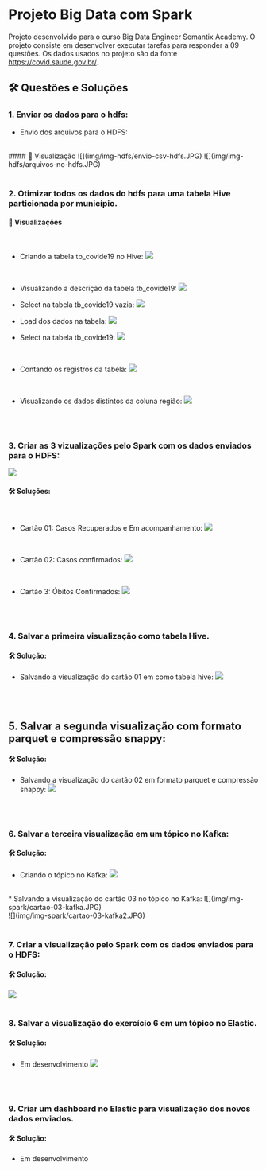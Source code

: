 # Projeto Big Data com Spark

Projeto desenvolvido para o curso Big Data Engineer Semantix Academy. O projeto consiste em desenvolver executar tarefas para responder a 09 questões. Os dados usados no projeto são da fonte https://covid.saude.gov.br/. 
</br>

## 🛠️ Questões e Soluções

### 1. Enviar os dados para o hdfs:

* Envio dos arquivos para o HDFS:
</br>
#### 📌 Visualização
![](img/img-hdfs/envio-csv-hdfs.JPG)
![](img/img-hdfs/arquivos-no-hdfs.JPG)
</br>
</br>

### 2. Otimizar todos os dados do hdfs para uma tabela Hive particionada por município.

#### 📌 Visualizações
</br>

* Criando a tabela tb_covide19 no Hive:
![](img/img-hive/criando_tab_hive.JPG)
</br>

* Visualizando a descrição da tabela tb_covide19:
![](img/img-hive/desc_tabela_hive.JPG)

* Select na tabela tb_covide19 vazia:
![](img/img-hive/select_tb_vazia.JPG)

* Load dos dados na tabela:
![](img/img-hive/load-tab-hive.JPG)

* Select na tabela tb_covide19:
![](img/img-hive/select_tb_com_dados.JPG)
</br>

* Contando os registros da tabela:
![](img/img-hive/select_qtd_reg_tb.JPG)
</br>

* Visualizando os dados distintos da coluna região:
![](img/img-hive/select_regiao.JPG)
</br>
</br>

### 3. Criar as 3 vizualizações pelo Spark com os dados enviados para o HDFS:

![](img/img-div/carta.JPG)

#### 🛠️ Soluções:
</br>

* Cartão 01: Casos Recuperados e Em acompanhamento:
![](img/img-spark/cartao-01.JPG)
</br>

* Cartão 02: Casos confirmados:
![](img/img-spark/cartao-02.JPG)
</br>

* Cartão 3: Óbitos Confirmados:
![](img/img-spark/cartao-03.JPG)
</br>
</br>

### 4. Salvar a primeira visualização como tabela Hive.

#### 🛠️ Solução:

* Salvando a visualização do cartão 01 em como tabela hive:
![](img/img-spark/cartao-01-pHive.JPG)
</br>
</br>

## 5. Salvar a segunda visualização com formato parquet e compressão snappy:


#### 🛠️ Solução:

* Salvando a visualização do cartão 02 em formato parquet e compressão snappy:
![](img/img-spark/cartao-02-pParquetSnap.JPG)
</br>
</br>

### 6. Salvar a terceira visualização em um tópico no Kafka:

#### 🛠️ Solução:

* Criando o tópico no Kafka:
![](img/img-kafka/topic_criado.JPG)
</br>
* Salvando a visualização do cartão 03 no tópico no Kafka:
![](img/img-spark/cartao-03-kafka.JPG)
</br>
![](img/img-spark/cartao-03-kafka2.JPG)
</br>
</br>

### 7. Criar a visualização pelo Spark com os dados enviados para o HDFS:

#### 🛠️ Solução:

![](img/img-spark/cartao-full.JPG)
</br>
</br>

### 8. Salvar a visualização do exercício 6 em um tópico no Elastic.

#### 🛠️ Solução:
* Em desenvolvimento
![](img/)
</br>
</br>

### 9. Criar um dashboard no Elastic para visualização dos novos dados enviados.

#### 🛠️ Solução:
* Em desenvolvimento